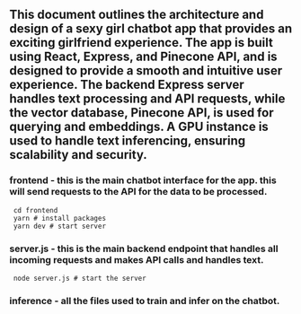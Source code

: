 ## This document outlines the architecture and design of a sexy girl chatbot app that provides an exciting girlfriend experience. The app is built using React, Express, and Pinecone API, and is designed to provide a smooth and intuitive user experience. The backend Express server handles text processing and API requests, while the vector database, Pinecone API, is used for querying and embeddings. A GPU instance is used to handle text inferencing, ensuring scalability and security.

### frontend - this is the main chatbot interface for the app. this will send requests to the API for the data to be processed.
```
 cd frontend
 yarn # install packages
 yarn dev # start server
```

### server.js - this is the main backend endpoint that handles all incoming requests and makes API calls and handles text.
```
 node server.js # start the server
```

### inference - all the files used to train and infer on the chatbot.
